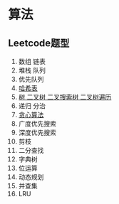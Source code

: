 # 算法

## Leetcode题型

1. 数组 链表
2. 堆栈 队列
3. 优先队列
4. [哈希表](hash_table.md)
5. [树 二叉树 二叉搜索树 二叉树遍历](tree.md)
6. 递归 分治
7. [贪心算法](greedy.md)
8. 广度优先搜索
9. 深度优先搜索
10. 剪枝
11. 二分查找
12. 字典树
13. 位运算
14. 动态规划
15. 并查集
16. LRU